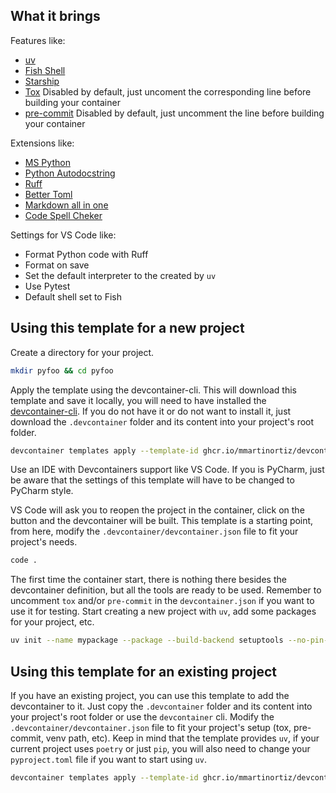 ## What it brings

Features like:

- [uv](https://docs.astral.sh/)
- [Fish Shell](https://fishshell.com/)
- [Starship](https://starship.rs/)
- [Tox](https://tox.wiki/en/4.24.1/) Disabled by default, just uncoment the corresponding line before building your container
- [pre-commit](https://pre-commit.com/) Disabled by default, just uncomment the line before building your container

Extensions like:

- [MS Python](https://marketplace.visualstudio.com/items?itemName=ms-python.python)
- [Python Autodocstring](https://marketplace.visualstudio.com/items?itemName=njpwerner.autodocstring)
- [Ruff](https://marketplace.visualstudio.com/items?itemName=charliermarsh.ruff)
- [Better Toml](https://marketplace.visualstudio.com/items?itemName=tamasfe.even-better-toml)
- [Markdown all in one](https://marketplace.visualstudio.com/items?itemName=yzhang.markdown-all-in-one)
- [Code Spell Cheker](https://marketplace.visualstudio.com/items?itemName=streetsidesoftware.code-spell-checker)

Settings for VS Code like:

- Format Python code with Ruff
- Format on save
- Set the default interpreter to the created by `uv`
- Use Pytest
- Default shell set to Fish

## Using this template for a new project

Create a directory for your project.

```bash
mkdir pyfoo && cd pyfoo
```

Apply the template using the devcontainer-cli. This will download this template and save it locally, you will need to have installed the [devcontainer-cli](https://github.com/devcontainers/cli). If you do not have it or do not want to install it, just download the `.devcontainer` folder and its content into your project's root folder.

```bash
devcontainer templates apply --template-id ghcr.io/mmartinortiz/devcontainer-templates/python
```

Use an IDE with Devcontainers support like VS Code. If you is PyCharm, just be aware that the settings of this template will have to be changed to PyCharm style.

VS Code will ask you to reopen the project in the container, click on the button and the devcontainer will be built. This template is a starting point, from here, modify the `.devcontainer/devcontainer.json` file to fit your project's needs.

```bash
code .
```

The first time the container start, there is nothing there besides the devcontainer definition, but all the tools are ready to be used. Remember to uncomment `tox` and/or `pre-commit` in the `devcontainer.json` if you want to use it for testing. Start creating a new project with `uv`, add some packages for your project, etc.

```bash
uv init --name mypackage --package --build-backend setuptools --no-pin-python --vcs git
```

## Using this template for an existing project

If you have an existing project, you can use this template to add the devcontainer to it. Just copy the `.devcontainer` folder and its content into your project's root folder or use the `devcontainer` cli. Modify the `.devcontainer/devcontainer.json` file to fit your project's setup (tox, pre-commit, venv path, etc). Keep in mind that the template provides `uv`, if your current project uses `poetry` or just `pip`, you will also need to change your `pyproject.toml` file if you want to start using `uv`.

```bash
devcontainer templates apply --template-id ghcr.io/mmartinortiz/devcontainer-templates/python
```
